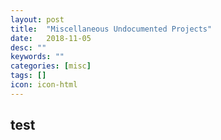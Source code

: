 ```yaml
---
layout: post
title:  "Miscellaneous Undocumented Projects"
date:   2018-11-05
desc: ""
keywords: ""
categories: [misc]
tags: []
icon: icon-html
---
```

test
---
